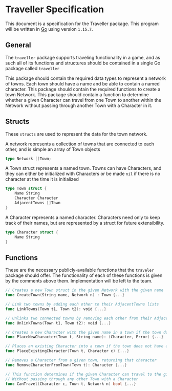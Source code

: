# Traveller Specification

This document is a specification for the Traveller package. This program will be written in [Go](https://golang.org/) using version `1.15.7`.

## General
The `traveller` package supports traveling functionality in a game, and as such all of its functions
and structures should be contained in a single Go package called `traveller`

This package should contain the required data types to represent a network of towns. 
Each town should have a name and be able to contain a named character. 
This package should contain the required functions to create a town Network. 
This package should contain a function to determine whether a given Character can travel from one Town to another
within the Network without passing through another Town with a Character in it.

## Structs

These `structs` are used to represent the data for the town network.	

A network represents a collection of towns that are connected to each other, and is
simple an array of Town objects
```Go
type Network []Town;
```
A Town struct represents a named town. Towns can have Characters, and they
can either be initialized with Characters or be made `nil` if there is no
character at the time it is initialized
```Go
type Town struct {
	Name String
	Character Character
	AdjacentTowns []Town
}
```
A Character represents a named character. Characters need only to keep track
of their names, but are represented by a struct for future extensibility.
```Go
type Character struct {
	Name String
}
```

## Functions
These are the necessary publicly-available functions that the `traveler` package should offer.
The functionality of each of these functions is given by the comments above them. 
Implementation will be left to the team.

```Go
// Creates a new Town struct in the given Network with the given name
func CreateTown(String name, Network n) : Town {...}

// Link two towns by adding each other to their AdjacentTowns lists
func LinkTowns(Town t1, Town t2): void {...}

// Unlinks two connected towns by removing each other from their AdjacentTowns lists
func UnlinkTowns(Town t1, Town t2): void {...}

// Creates a new Character with the given name in a town if the town does have a character
func PlaceNewCharacter(Town t, String name): (Character, Error) {...}

// Places an existing Character into a town if the town does not have a character
func PlaceExistingCharacter(Town t, Character c) {...}

// Removes a Character from a given town, returning that character
func RemoveCharacterFromTown(Town t): Character {...}

// This function determines if the given Character can travel to the given Town in the given Network
// Without passing through any other Town with a Character
func CanTravel(Character c, Town t, Network n) bool {...}
```
